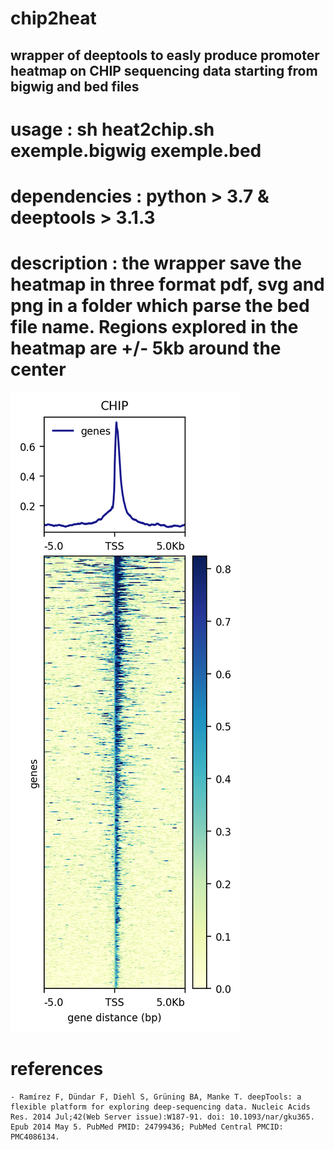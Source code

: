 # chip2heat

## wrapper of deeptools to easly produce promoter heatmap on CHIP sequencing data starting from bigwig and bed files
# usage : sh heat2chip.sh exemple.bigwig exemple.bed
# dependencies : python > 3.7 & deeptools > 3.1.3
# description : the wrapper save the heatmap in three format pdf, svg and png in a folder which parse the bed file name. Regions explored in the heatmap are +/- 5kb around the center


![image](https://github.com/cdesterke/chip2heat/blob/master/output.png)

# references

    - Ramírez F, Dündar F, Diehl S, Grüning BA, Manke T. deepTools: a flexible platform for exploring deep-sequencing data. Nucleic Acids Res. 2014 Jul;42(Web Server issue):W187-91. doi: 10.1093/nar/gku365. Epub 2014 May 5. PubMed PMID: 24799436; PubMed Central PMCID: PMC4086134.

